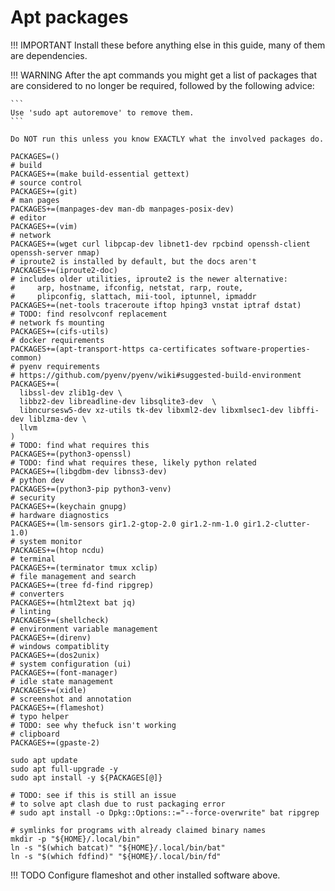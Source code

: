 # Apt packages

!!! IMPORTANT
    Install these before anything else in this guide, many of them are dependencies.

!!! WARNING
    After the apt commands you might get a list of packages that are considered
    to no longer be required, followed by the following advice:

    ```
    Use 'sudo apt autoremove' to remove them.
    ```

    Do NOT run this unless you know EXACTLY what the involved packages do.

```shell
PACKAGES=()
# build
PACKAGES+=(make build-essential gettext)
# source control
PACKAGES+=(git)
# man pages
PACKAGES+=(manpages-dev man-db manpages-posix-dev)
# editor
PACKAGES+=(vim)
# network
PACKAGES+=(wget curl libpcap-dev libnet1-dev rpcbind openssh-client openssh-server nmap)
# iproute2 is installed by default, but the docs aren't
PACKAGES+=(iproute2-doc)
# includes older utilities, iproute2 is the newer alternative:
#     arp, hostname, ifconfig, netstat, rarp, route,
#     plipconfig, slattach, mii-tool, iptunnel, ipmaddr
PACKAGES+=(net-tools traceroute iftop hping3 vnstat iptraf dstat)
# TODO: find resolvconf replacement
# network fs mounting
PACKAGES+=(cifs-utils)
# docker requirements
PACKAGES+=(apt-transport-https ca-certificates software-properties-common)
# pyenv requirements
# https://github.com/pyenv/pyenv/wiki#suggested-build-environment
PACKAGES+=(
  libssl-dev zlib1g-dev \
  libbz2-dev libreadline-dev libsqlite3-dev  \
  libncursesw5-dev xz-utils tk-dev libxml2-dev libxmlsec1-dev libffi-dev liblzma-dev \
  llvm
)
# TODO: find what requires this
PACKAGES+=(python3-openssl)
# TODO: find what requires these, likely python related
PACKAGES+=(libgdbm-dev libnss3-dev)
# python dev
PACKAGES+=(python3-pip python3-venv)
# security
PACKAGES+=(keychain gnupg)
# hardware diagnostics
PACKAGES+=(lm-sensors gir1.2-gtop-2.0 gir1.2-nm-1.0 gir1.2-clutter-1.0)
# system monitor
PACKAGES+=(htop ncdu)
# terminal
PACKAGES+=(terminator tmux xclip)
# file management and search
PACKAGES+=(tree fd-find ripgrep)
# converters
PACKAGES+=(html2text bat jq)
# linting
PACKAGES+=(shellcheck)
# environment variable management
PACKAGES+=(direnv)
# windows compatiblity
PACKAGES+=(dos2unix)
# system configuration (ui)
PACKAGES+=(font-manager)
# idle state management
PACKAGES+=(xidle)
# screenshot and annotation
PACKAGES+=(flameshot)
# typo helper
# TODO: see why thefuck isn't working
# clipboard
PACKAGES+=(gpaste-2)

sudo apt update
sudo apt full-upgrade -y
sudo apt install -y ${PACKAGES[@]}

# TODO: see if this is still an issue
# to solve apt clash due to rust packaging error
# sudo apt install -o Dpkg::Options::="--force-overwrite" bat ripgrep

# symlinks for programs with already claimed binary names
mkdir -p "${HOME}/.local/bin"
ln -s "$(which batcat)" "${HOME}/.local/bin/bat"
ln -s "$(which fdfind)" "${HOME}/.local/bin/fd"
```

!!! TODO
    Configure flameshot and other installed software above.
